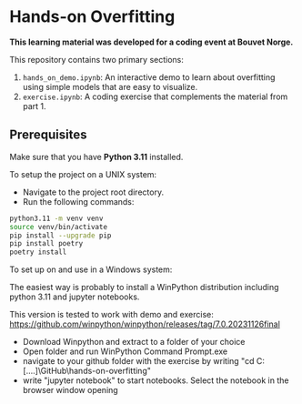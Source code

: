 # Hands-on Overfitting

**This learning material was developed for a coding event at Bouvet Norge.**


This repository contains two primary sections:

1. ``hands_on_demo.ipynb``: An interactive demo to learn about overfitting using simple models that are easy to visualize.
2. ``exercise.ipynb``: A coding exercise that complements the material from part 1.

## Prerequisites

Make sure that you have **Python 3.11** installed.


To setup the project on a UNIX system:

- Navigate to the project root directory.
- Run the following commands:

````bash
python3.11 -m venv venv
source venv/bin/activate
pip install --upgrade pip
pip install poetry
poetry install
````

To set up on and use in a Windows system:

The easiest way is probably to install a WinPython distribution including python 3.11 and jupyter notebooks. 

This version is tested to work with demo and exercise: https://github.com/winpython/winpython/releases/tag/7.0.20231126final

- Download Winpython and extract to a folder of your choice
- Open folder and run WinPython Command Prompt.exe
- navigate to your github folder with the exercise by writing "cd C:\[....]\GitHub\hands-on-overfitting"
- write "jupyter notebook" to start notebooks. Select the notebook in the browser window opening


